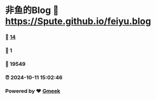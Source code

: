 # 非鱼的Blog :link: https://Spute.github.io/feiyu.blog 
### :page_facing_up: [14](https://Spute.github.io/feiyu.blog/tag.html) 
### :speech_balloon: 1 
### :hibiscus: 19549 
### :alarm_clock: 2024-10-11 15:02:46 
### Powered by :heart: [Gmeek](https://github.com/Meekdai/Gmeek)
